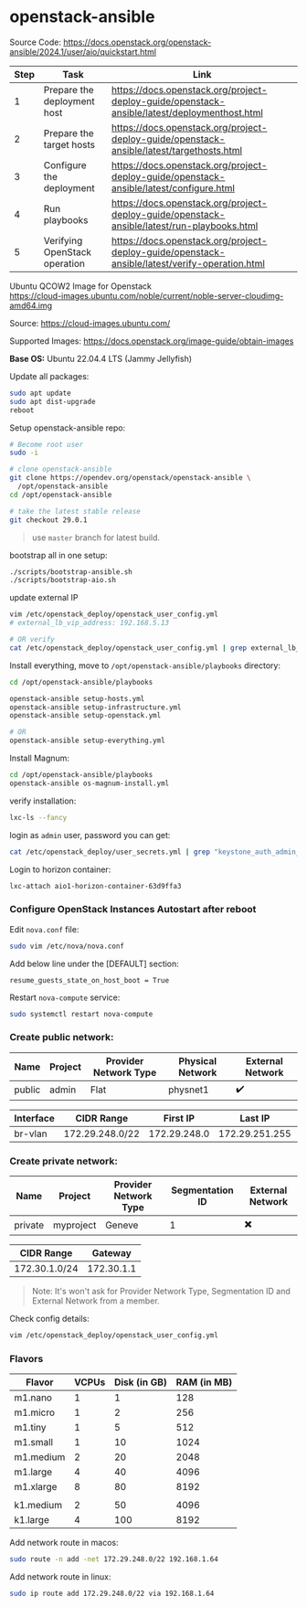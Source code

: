 # openstack-ansible

Source Code: https://docs.openstack.org/openstack-ansible/2024.1/user/aio/quickstart.html

Step | Task | Link
---|---|---
1 | Prepare the deployment host | https://docs.openstack.org/project-deploy-guide/openstack-ansible/latest/deploymenthost.html
2 | Prepare the target hosts | https://docs.openstack.org/project-deploy-guide/openstack-ansible/latest/targethosts.html
3 | Configure the deployment | https://docs.openstack.org/project-deploy-guide/openstack-ansible/latest/configure.html
4 | Run playbooks | https://docs.openstack.org/project-deploy-guide/openstack-ansible/latest/run-playbooks.html
5 | Verifying OpenStack operation | https://docs.openstack.org/project-deploy-guide/openstack-ansible/latest/verify-operation.html


Ubuntu QCOW2 Image for Openstack \
https://cloud-images.ubuntu.com/noble/current/noble-server-cloudimg-amd64.img

Source: https://cloud-images.ubuntu.com/

Supported Images: https://docs.openstack.org/image-guide/obtain-images

**Base OS:** Ubuntu 22.04.4 LTS (Jammy Jellyfish)

Update all packages:
```bash
sudo apt update
sudo apt dist-upgrade
reboot
```

Setup openstack-ansible repo:
```bash
# Become root user
sudo -i

# clone openstack-ansible
git clone https://opendev.org/openstack/openstack-ansible \
  /opt/openstack-ansible
cd /opt/openstack-ansible

# take the latest stable release
git checkout 29.0.1
```
> use `master` branch for latest build.


bootstrap all in one setup:
```bash
./scripts/bootstrap-ansible.sh
./scripts/bootstrap-aio.sh
```

update external IP
```bash
vim /etc/openstack_deploy/openstack_user_config.yml
# external_lb_vip_address: 192.168.5.13

# OR verify
cat /etc/openstack_deploy/openstack_user_config.yml | grep external_lb_vip_address
```


Install everything, move to `/opt/openstack-ansible/playbooks` directory:
```bash
cd /opt/openstack-ansible/playbooks

openstack-ansible setup-hosts.yml
openstack-ansible setup-infrastructure.yml
openstack-ansible setup-openstack.yml

# OR
openstack-ansible setup-everything.yml
```

Install Magnum:
```bash
cd /opt/openstack-ansible/playbooks
openstack-ansible os-magnum-install.yml
```

verify installation:
```bash
lxc-ls --fancy
```

login as `admin` user, password you can get:
```bash
cat /etc/openstack_deploy/user_secrets.yml | grep "keystone_auth_admin_password"
```

Login to horizon container:
```bash
lxc-attach aio1-horizon-container-63d9ffa3
```


### Configure OpenStack Instances Autostart after reboot

Edit `nova.conf` file:
```bash
sudo vim /etc/nova/nova.conf
```

Add below line under the [DEFAULT] section:
```
resume_guests_state_on_host_boot = True
```

Restart `nova-compute` service:
```bash
sudo systemctl restart nova-compute
```

### Create public network:

Name | Project | Provider Network Type | Physical Network | External Network
---|---|---|---|---
public | admin | Flat | physnet1 | ✔️ 

Interface | CIDR Range | First IP | Last IP | Gateway | DHCP
---|---|---|---|---|---
br-vlan | 172.29.248.0/22 | 172.29.248.0 | 172.29.251.255 | 172.29.248.1 | 172.29.249.110,172.29.249.200

### Create private network:

Name | Project | Provider Network Type | Segmentation ID | External Network
---|---|---|---|---
private | myproject | Geneve | 1 | ✖️

CIDR Range | Gateway
---|---
172.30.1.0/24 | 172.30.1.1

> Note: It's won't ask for Provider Network Type, Segmentation ID and External Network from a member.

Check config details:
```bash
vim /etc/openstack_deploy/openstack_user_config.yml
```

### Flavors

Flavor | VCPUs | Disk (in GB)	| RAM (in MB)
---|---|---|---
m1.nano | 1	| 1	| 128
m1.micro | 1	| 2	| 256
m1.tiny | 1	| 5	| 512
m1.small | 1 | 10	| 1024
m1.medium	| 2	| 20 | 2048
m1.large | 4 | 40	| 4096
m1.xlarge	| 8	| 80	| 8192
|||
k1.medium	| 2	| 50	| 4096
k1.large	| 4	| 100	| 8192


Add network route in macos:
```bash
sudo route -n add -net 172.29.248.0/22 192.168.1.64
```

Add network route in linux:
```bash
sudo ip route add 172.29.248.0/22 via 192.168.1.64
```

